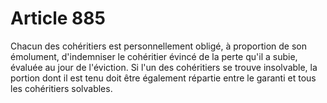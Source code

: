 # Article 885

Chacun des cohéritiers est personnellement obligé, à proportion de son émolument, d'indemniser le cohéritier évincé de la perte qu'il a subie, évaluée au jour de l'éviction.   Si l'un des cohéritiers se trouve insolvable, la portion dont il est tenu doit être également répartie entre le garanti et tous les cohéritiers solvables.